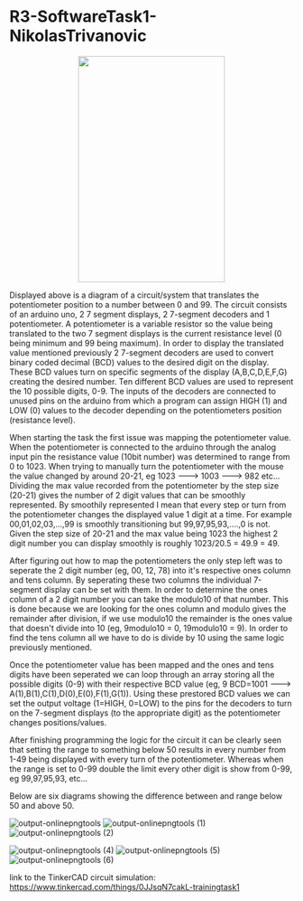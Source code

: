 # R3-SoftwareTask1-NikolasTrivanovic

<p align="center">
  <img width="260" height="400" src="https://user-images.githubusercontent.com/81877767/136469263-36d8c45d-d036-4b87-8614-06a24f9e427b.png">
</p>

  Displayed above is a diagram of a circuit/system that translates the potentiometer position to a number between 0 and 99. The circuit consists of an arduino uno, 2 7 segment displays, 2 7-segment decoders and 1 potentiometer. A potentiometer is a variable resistor so the value being translated to the two 7 segment displays is the current resistance level (0 being minimum and 99 being maximum). In order to display the translated value mentioned previously 2 7-segment decoders are used to convert binary coded decimal (BCD) values to the desired digit on the display. These BCD values turn on specific segments of the display (A,B,C,D,E,F,G) creating the desired number. Ten different BCD values are used to represent the 10 possible digits, 0-9. The inputs of the decoders are connected to unused pins on the arduino from which a program can assign HIGH (1) and LOW (0) values to the decoder depending on the potentiometers position (resistance level). 

  When starting the task the first issue was mapping the potentiometer value. When the potentiometer is connected to the arduino through the analog input pin the resistance value (10bit number) was determined to range from 0 to 1023. When trying to manually turn the potentiometer with the mouse the value changed by around 20-21, eg 1023 ---> 1003 ---> 982 etc... Dividing the max value recorded from the potentiometer by the step size (20-21) gives the number of 2 digit values that can be smoothly represented. By smoothily represented I mean that every step or turn from the potentiometer changes the displayed value 1 digit at a time. For example 00,01,02,03,...,99 is smoothly transitioning but 99,97,95,93,....,0 is not. Given the step size of 20-21 and the max value being 1023 the highest 2 digit number you can display smoothly is roughly 1023/20.5 = 49.9 = 49.
  
  After figuring out how to map the potentiometers the only step left was to seperate the 2 digit number (eg, 00, 12, 78) into it's respective ones column and tens column. By seperating these two columns the individual 7-segment display can be set with them. In order to determine the ones column of a 2 digit number you can take the modulo10 of that number. This is done because we are looking for the ones column and modulo gives the remainder after division, if we use modulo10 the remainder is the ones value that doesn't divide into 10 (eg, 9modulo10 = 0, 19modulo10 = 9). In order to find the tens column all we have to do is divide by 10 using the same logic previously mentioned. 
  
  Once the potentiometer value has been mapped and the ones and tens digits have been seperated we can loop through an array storing all the possible digits (0-9) with their respective BCD value (eg, 9 BCD=1001 ---> A(1),B(1),C(1),D(0),E(0),F(1),G(1)). Using these prestored BCD values we can set the output voltage (1=HIGH, 0=LOW) to the pins for the decoders to turn on the 7-segment displays (to the appropriate digit) as the potentiometer changes positions/values.

  After finishing programming the logic for the circuit it can be clearly seen that setting the range to something below 50 results in every number from 1-49 being displayed with every turn of the potentiometer. Whereas when the range is set to 0-99 double the limit every other digit is show from 0-99, eg 99,97,95,93, etc...

Below are six diagrams showing the difference between and range below 50 and above 50.

![output-onlinepngtools](https://user-images.githubusercontent.com/81877767/136445098-b2f88fc9-4b53-4687-ac2b-9a338a230fea.png)
![output-onlinepngtools (1)](https://user-images.githubusercontent.com/81877767/136445100-1f951f87-c921-4f67-be4d-10290d3eadd8.png)
![output-onlinepngtools (2)](https://user-images.githubusercontent.com/81877767/136445096-7f4cc84b-23f0-4f0f-9d32-6d2e98a9221b.png)

![output-onlinepngtools (4)](https://user-images.githubusercontent.com/81877767/136473027-ca5a85c1-35cf-4f11-b314-7e19e406824a.png)
![output-onlinepngtools (5)](https://user-images.githubusercontent.com/81877767/136473038-6262eea6-3efa-4491-a4fb-5f07e5c144cd.png)
![output-onlinepngtools (6)](https://user-images.githubusercontent.com/81877767/136473046-03ff0596-df43-45e0-8e32-2f3d73e560d3.png)

link to the TinkerCAD circuit simulation: 
https://www.tinkercad.com/things/0JJsqN7cakL-trainingtask1
